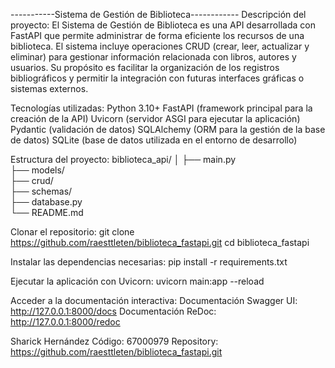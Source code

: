 -----------Sistema de Gestión de Biblioteca------------
Descripción del proyecto:
El Sistema de Gestión de Biblioteca es una API desarrollada con FastAPI que permite administrar de forma eficiente los recursos de una biblioteca.
El sistema incluye operaciones CRUD (crear, leer, actualizar y eliminar) para gestionar información relacionada con libros, autores y usuarios.
Su propósito es facilitar la organización de los registros bibliográficos y permitir la integración con futuras interfaces gráficas o sistemas externos.

Tecnologías utilizadas:
Python 3.10+
FastAPI (framework principal para la creación de la API)
Uvicorn (servidor ASGI para ejecutar la aplicación)
Pydantic (validación de datos)
SQLAlchemy (ORM para la gestión de la base de datos)
SQLite (base de datos utilizada en el entorno de desarrollo)

Estructura del proyecto:
biblioteca_api/
│
├── main.py                 
├── models/                 
├── crud/                   
├── schemas/                
├── database.py             
└── README.md               

Clonar el repositorio:
git clone https://github.com/raesttleten/biblioteca_fastapi.git
cd biblioteca_fastapi

Instalar las dependencias necesarias:
pip install -r requirements.txt

Ejecutar la aplicación con Uvicorn:
uvicorn main:app --reload

Acceder a la documentación interactiva:
Documentación Swagger UI: http://127.0.0.1:8000/docs
Documentación ReDoc: http://127.0.0.1:8000/redoc

Sharick Hernández
Código: 67000979
Repository: https://github.com/raesttleten/biblioteca_fastapi.git
